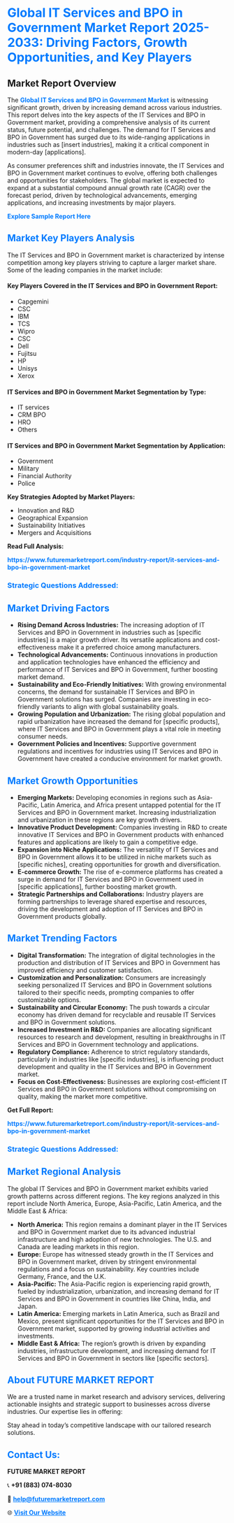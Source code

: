 <h1 style="color: #007BFF;">Global IT Services and BPO in Government Market Report 2025-2033: Driving Factors, Growth Opportunities, and Key Players</h1>

<section id="overview">
<h2>Market Report Overview</h2>
<p>The <a href="https://www.futuremarketreport.com/industry-report/it-services-and-bpo-in-government-market" style="color: #007BFF; text-decoration: none;"><strong>Global IT Services and BPO in Government Market</strong></a> is witnessing significant growth, driven by increasing demand across various industries. This report delves into the key aspects of the IT Services and BPO in Government market, providing a comprehensive analysis of its current status, future potential, and challenges. The demand for IT Services and BPO in Government has surged due to its wide-ranging applications in industries such as [insert industries], making it a critical component in modern-day [applications].</p>
<p>As consumer preferences shift and industries innovate, the IT Services and BPO in Government market continues to evolve, offering both challenges and opportunities for stakeholders. The global market is expected to expand at a substantial compound annual growth rate (CAGR) over the forecast period, driven by technological advancements, emerging applications, and increasing investments by major players.</p>
</section>

<section id="overview">
<p><a href="https://www.futuremarketreport.com/request-sample/reportId=63493" style="color: #007BFF; text-decoration: none;"><strong>Explore Sample Report Here</strong></a></p>
</section>

<section id="key-players">
<h2 style="color: #007BFF;">Market Key Players Analysis</h2>
<p>The IT Services and BPO in Government market is characterized by intense competition among key players striving to capture a larger market share. Some of the leading companies in the market include:</p>
<h4>Key Players Covered in the IT Services and BPO in Government Report:</h4>
<ul><li>Capgemini</li><li>CSC</li><li>IBM</li><li>TCS</li><li>Wipro</li><li>CSC</li><li>Dell</li><li>Fujitsu</li><li>HP</li><li>Unisys</li><li>Xerox</li></ul>
<h4>IT Services and BPO in Government Market Segmentation by Type:</h4>
<ul><li>IT services</li><li>CRM BPO</li><li>HRO</li><li>Others</li></ul>

<h4>IT Services and BPO in Government Market Segmentation by Application:</h4>
<ul><li>Government</li><li>Military</li><li>Financial Authority</li><li>Police</li></ul>
<p><strong>Key Strategies Adopted by Market Players:</strong></p>
<ul>
<li>Innovation and R&D</li>
<li>Geographical Expansion</li>
<li>Sustainability Initiatives</li>
<li>Mergers and Acquisitions</li>
</ul>
</section>

<section>
<p><strong>Read Full Analysis: </strong></p><a href="https://www.futuremarketreport.com/industry-report/it-services-and-bpo-in-government-market" style="color: #007BFF; text-decoration: none;"><strong>https://www.futuremarketreport.com/industry-report/it-services-and-bpo-in-government-market</strong></a>
<h3 style="color: #007BFF;">Strategic Questions Addressed:</h3>
</section>

<section id="driving-factors">
<h2 style="color: #007BFF;">Market Driving Factors</h2>
<ul>
<li><strong>Rising Demand Across Industries:</strong> The increasing adoption of IT Services and BPO in Government in industries such as [specific industries] is a major growth driver. Its versatile applications and cost-effectiveness make it a preferred choice among manufacturers.</li>
<li><strong>Technological Advancements:</strong> Continuous innovations in production and application technologies have enhanced the efficiency and performance of IT Services and BPO in Government, further boosting market demand.</li>
<li><strong>Sustainability and Eco-Friendly Initiatives:</strong> With growing environmental concerns, the demand for sustainable IT Services and BPO in Government solutions has surged. Companies are investing in eco-friendly variants to align with global sustainability goals.</li>
<li><strong>Growing Population and Urbanization:</strong> The rising global population and rapid urbanization have increased the demand for [specific products], where IT Services and BPO in Government plays a vital role in meeting consumer needs.</li>
<li><strong>Government Policies and Incentives:</strong> Supportive government regulations and incentives for industries using IT Services and BPO in Government have created a conducive environment for market growth.</li>
</ul>
</section>

<section id="growth-opportunities">
<h2 style="color: #007BFF;">Market Growth Opportunities</h2>
<ul>
<li><strong>Emerging Markets:</strong> Developing economies in regions such as Asia-Pacific, Latin America, and Africa present untapped potential for the IT Services and BPO in Government market. Increasing industrialization and urbanization in these regions are key growth drivers.</li>
<li><strong>Innovative Product Development:</strong> Companies investing in R&D to create innovative IT Services and BPO in Government products with enhanced features and applications are likely to gain a competitive edge.</li>
<li><strong>Expansion into Niche Applications:</strong> The versatility of IT Services and BPO in Government allows it to be utilized in niche markets such as [specific niches], creating opportunities for growth and diversification.</li>
<li><strong>E-commerce Growth:</strong> The rise of e-commerce platforms has created a surge in demand for IT Services and BPO in Government used in [specific applications], further boosting market growth.</li>
<li><strong>Strategic Partnerships and Collaborations:</strong> Industry players are forming partnerships to leverage shared expertise and resources, driving the development and adoption of IT Services and BPO in Government products globally.</li>
</ul>
</section>

<section id="trending-factors">
<h2 style="color: #007BFF;">Market Trending Factors</h2>
<ul>
<li><strong>Digital Transformation:</strong> The integration of digital technologies in the production and distribution of IT Services and BPO in Government has improved efficiency and customer satisfaction.</li>
<li><strong>Customization and Personalization:</strong> Consumers are increasingly seeking personalized IT Services and BPO in Government solutions tailored to their specific needs, prompting companies to offer customizable options.</li>
<li><strong>Sustainability and Circular Economy:</strong> The push towards a circular economy has driven demand for recyclable and reusable IT Services and BPO in Government solutions.</li>
<li><strong>Increased Investment in R&D:</strong> Companies are allocating significant resources to research and development, resulting in breakthroughs in IT Services and BPO in Government technology and applications.</li>
<li><strong>Regulatory Compliance:</strong> Adherence to strict regulatory standards, particularly in industries like [specific industries], is influencing product development and quality in the IT Services and BPO in Government market.</li>
<li><strong>Focus on Cost-Effectiveness:</strong> Businesses are exploring cost-efficient IT Services and BPO in Government solutions without compromising on quality, making the market more competitive.</li>
</ul>
</section>

<section>
<p><strong>Get Full Report: </strong></p><a href="https://www.futuremarketreport.com/industry-report/it-services-and-bpo-in-government-market" style="color: #007BFF; text-decoration: none;"><strong>https://www.futuremarketreport.com/industry-report/it-services-and-bpo-in-government-market</strong></a>
<h3 style="color: #007BFF;">Strategic Questions Addressed:</h3>
</section>


<section id="regional-analysis">
<h2 style="color: #007BFF;">Market Regional Analysis</h2>
<p>The global IT Services and BPO in Government market exhibits varied growth patterns across different regions. The key regions analyzed in this report include North America, Europe, Asia-Pacific, Latin America, and the Middle East & Africa:</p>
<ul>
<li><strong>North America:</strong> This region remains a dominant player in the IT Services and BPO in Government market due to its advanced industrial infrastructure and high adoption of new technologies. The U.S. and Canada are leading markets in this region.</li>
<li><strong>Europe:</strong> Europe has witnessed steady growth in the IT Services and BPO in Government market, driven by stringent environmental regulations and a focus on sustainability. Key countries include Germany, France, and the U.K.</li>
<li><strong>Asia-Pacific:</strong> The Asia-Pacific region is experiencing rapid growth, fueled by industrialization, urbanization, and increasing demand for IT Services and BPO in Government in countries like China, India, and Japan.</li>
<li><strong>Latin America:</strong> Emerging markets in Latin America, such as Brazil and Mexico, present significant opportunities for the IT Services and BPO in Government market, supported by growing industrial activities and investments.</li>
<li><strong>Middle East & Africa:</strong> The region’s growth is driven by expanding industries, infrastructure development, and increasing demand for IT Services and BPO in Government in sectors like [specific sectors].</li>
</ul>
</section>

<footer>
<h2 style="color: #007BFF;">About FUTURE MARKET REPORT</h2>
<p>We are a trusted name in market research and advisory services, delivering actionable insights and strategic support to businesses across diverse industries. Our expertise lies in offering:</p>

<p>Stay ahead in today’s competitive landscape with our tailored research solutions.</p>

<h2 style="color: #007BFF;">Contact Us:</h2>
<p><strong>FUTURE MARKET REPORT</strong></p>
<p>📞 <strong>+91 (883) 074-8030</strong></p>
<p>📧 <strong><a href="mailto:help@futuremarketreport.com" style="color: #007BFF;">help@futuremarketreport.com</a></strong></p>
<p>🌐 <strong><a href="https://www.futuremarketreport.com/" style="color: #007BFF;">Visit Our Website</a></strong></p>
</footer>
